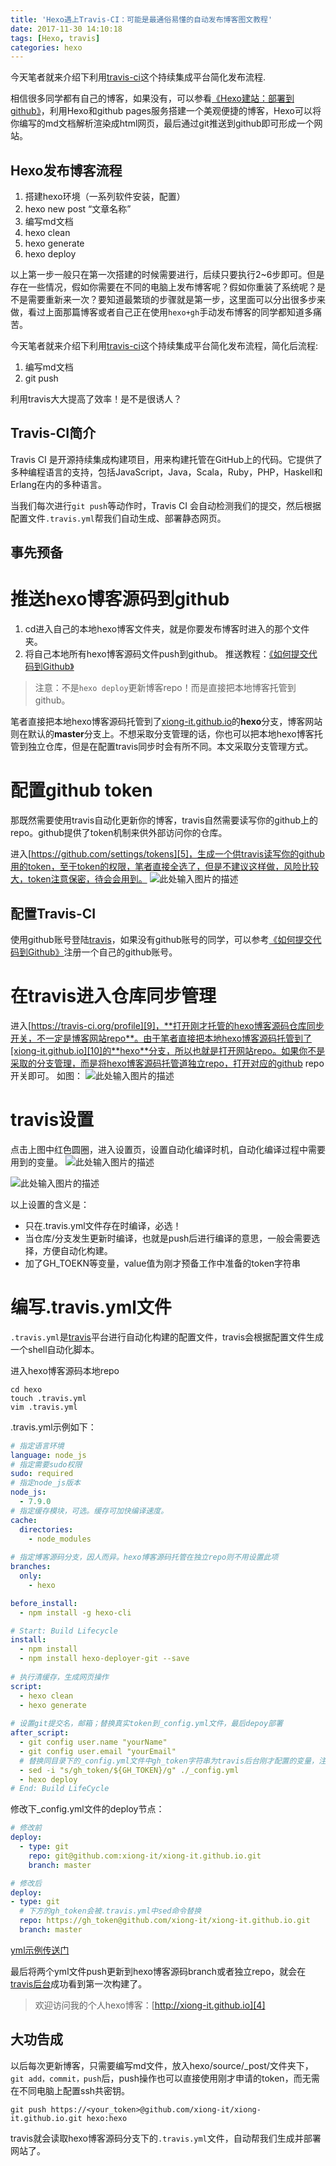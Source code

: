 ```yaml
---
title: 'Hexo遇上Travis-CI：可能是最通俗易懂的自动发布博客图文教程'
date: 2017-11-30 14:10:18
tags: [Hexo, travis]
categories: hexo
---
```

今天笔者就来介绍下利用[travis-ci][2]这个持续集成平台简化发布流程.
<!--more-->
相信很多同学都有自己的博客，如果没有，可以参看[《Hexo建站：部署到github》][1]，利用Hexo和github pages服务搭建一个美观便捷的博客，Hexo可以将你编写的md文档解析渲染成html网页，最后通过git推送到github即可形成一个网站。

Hexo发布博客流程
----------

 1. 搭建hexo环境（一系列软件安装，配置）
 2. hexo new post “文章名称”
 3. 编写md文档
 4. hexo clean
 5. hexo generate
 6. hexo deploy

以上第一步一般只在第一次搭建的时候需要进行，后续只要执行2~6步即可。但是存在一些情况，假如你需要在不同的电脑上发布博客呢？假如你重装了系统呢？是不是需要重新来一次？要知道最繁琐的步骤就是第一步，这里面可以分出很多步来做，看过上面那篇博客或者自己正在使用`hexo+gh`手动发布博客的同学都知道多痛苦。

今天笔者就来介绍下利用[travis-ci][2]这个持续集成平台简化发布流程，简化后流程:

 1. 编写md文档
 2. git push

利用travis大大提高了效率！是不是很诱人？

Travis-CI简介
-----------

Travis CI 是开源持续集成构建项目，用来构建托管在GitHub上的代码。它提供了多种编程语言的支持，包括JavaScript，Java，Scala，Ruby，PHP，Haskell和Erlang在内的多种语言。

当我们每次进行`git push`等动作时，Travis CI 会自动检测我们的提交，然后根据配置文件`.travis.yml`帮我们自动生成、部署静态网页。

事先预备
----

推送hexo博客源码到github
=================

 1. cd进入自己的本地hexo博客文件夹，就是你要发布博客时进入的那个文件夹。
 2. 将自己本地所有hexo博客源码文件push到github。
推送教程：[《如何提交代码到Github》][3]

> 注意：不是`hexo deploy`更新博客repo！而是直接把本地博客托管到github。

笔者直接把本地hexo博客源码托管到了[xiong-it.github.io][4]的**hexo**分支，博客网站则在默认的**master**分支上。不想采取分支管理的话，你也可以把本地hexo博客托管到独立仓库，但是在配置travis同步时会有所不同。本文采取分支管理方式。

配置github token
==============
那既然需要使用travis自动化更新你的博客，travis自然需要读写你的github上的repo。github提供了token机制来供外部访问你的仓库。

进入[https://github.com/settings/tokens][5]，生成一个供travis读写你的github用的token，至于token的权限，笔者直接全选了，但是不建议这样做，风险比较大，token注意保密，待会会用到。
![此处输入图片的描述][6]

配置Travis-CI
-----------
使用github账号登陆[travis][7]，如果没有github账号的同学，可以参考[《如何提交代码到Github》][8]注册一个自己的github账号。

在travis进入仓库同步管理
===============

进入[https://travis-ci.org/profile][9]，**打开刚才托管的hexo博客源码仓库同步开关，不一定是博客网站repo**。由于笔者直接把本地hexo博客源码托管到了[xiong-it.github.io][10]的**hexo**分支，所以也就是打开网站repo。如果你不是采取的分支管理，而是将hexo博客源码托管道独立repo，打开对应的github repo开关即可。
如图：
![此处输入图片的描述][11]

travis设置
========

点击上图中红色圆圈，进入设置页，设置自动化编译时机，自动化编译过程中需要用到的变量。
 ![此处输入图片的描述][12]

 ![此处输入图片的描述][13]

以上设置的含义是：

 - 只在.travis.yml文件存在时编译，必选！
 - 当仓库/分支发生更新时编译，也就是push后进行编译的意思，一般会需要选择，方便自动化构建。
 - 加了GH_TOEKN等变量，value值为刚才预备工作中准备的token字符串

编写.travis.yml文件
===============
`.travis.yml`是[travis][2]平台进行自动化构建的配置文件，travis会根据配置文件生成一个shell自动化脚本。

进入hexo博客源码本地repo
```
cd hexo
touch .travis.yml
vim .travis.yml
```
.travis.yml示例如下：
```yml
# 指定语言环境
language: node_js
# 指定需要sudo权限
sudo: required
# 指定node_js版本
node_js: 
  - 7.9.0
# 指定缓存模块，可选。缓存可加快编译速度。
cache:
  directories:
    - node_modules
    
# 指定博客源码分支，因人而异。hexo博客源码托管在独立repo则不用设置此项
branches:
  only:
    - hexo 

before_install:
  - npm install -g hexo-cli

# Start: Build Lifecycle
install:
  - npm install
  - npm install hexo-deployer-git --save
  
# 执行清缓存，生成网页操作
script:
  - hexo clean
  - hexo generate
  
# 设置git提交名，邮箱；替换真实token到_config.yml文件，最后depoy部署
after_script:
  - git config user.name "yourName"
  - git config user.email "yourEmail"
  # 替换同目录下的_config.yml文件中gh_token字符串为travis后台刚才配置的变量，注意此处sed命令用了双引号。单引号无效！
  - sed -i "s/gh_token/${GH_TOKEN}/g" ./_config.yml
  - hexo deploy
# End: Build LifeCycle
```
修改下_config.yml文件的deploy节点：
```yml
# 修改前
deploy:
  - type: git
    repo: git@github.com:xiong-it/xiong-it.github.io.git
    branch: master
```
```yml
# 修改后
deploy:
- type: git
  # 下方的gh_token会被.travis.yml中sed命令替换
  repo: https://gh_token@github.com/xiong-it/xiong-it.github.io.git
  branch: master
```
[yml示例传送门][14]

最后将两个yml文件push更新到hexo博客源码branch或者独立repo，就会在[travis后台][15]成功看到第一次构建了。

> 欢迎访问我的个人hexo博客：[http://xiong-it.github.io][4]

大功告成
----
以后每次更新博客，只需要编写md文件，放入hexo/source/_post/文件夹下，`git add，commit，push`后，push操作也可以直接使用刚才申请的token，而无需在不同电脑上配置ssh共密钥。
```
git push https://<your_token>@github.com/xiong-it/xiong-it.github.io.git hexo:hexo
```
travis就会读取hexo博客源码分支下的`.travis.yml`文件，自动帮我们生成并部署网站了。

  [1]: http://blog.csdn.net/xiong_it/article/details/55193816
  [2]: https://travis-ci.org/
  [3]: http://blog.csdn.net/xiong_it/article/details/68944728
  [4]: http://xiong-it.github.io
  [5]: https://github.com/settings/tokens
  [6]: http://oler3nq5z.bkt.clouddn.com/github_token.png
  [7]: https://travis-ci.org/
  [8]: http://blog.csdn.net/xiong_it/article/details/68944728
  [9]: https://travis-ci.org/profile/
  [10]: http://xiong-it.github.io
  [11]: http://oler3nq5z.bkt.clouddn.com/travis_sync.png
  [12]: http://oler3nq5z.bkt.clouddn.com/travis_setting1.png
  [13]: http://oler3nq5z.bkt.clouddn.com/travis_setting2.png
  [14]: https://github.com/xiong-it/xiong-it.github.io/tree/hexo
  [15]: https://travis-ci.org/ttp://oler3nq5z.bkt.clouddn.com/travis_setting2.png